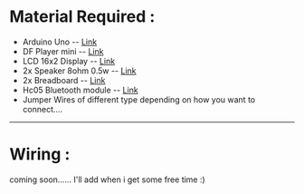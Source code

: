 # Material Required :

- Arduino Uno -- [Link](https://www.amazon.in/roboCraze-Arduino-Development-Board-cable/dp/B07G4C4D8F/ref=sr_1_1?crid=5QPKXXZ7RUAK&dib=eyJ2IjoiMSJ9.gKff2cZc-TTQtoNrhQ-fPcK2IW-l9eXAOGBRKsKm1YQZOhf7MdF-mVYJfT91_T9c4XaOEUM6aUD22uQw0Ix1XrUaS8-VtcDLZTnAaSbbJJ26w6iS6P7W7i9G8c2j9DjEU7ft8fxRKJJ8STPaFzzKrq7qfJD-HaZQHXNP6YKD8zmKMXHAil8lgz4rd-XwoSj5qepVP5df6DnJw0IuoOt4qgEc_IXi0VP5Nm30wPmrS4h5UA6_rI_aYHbhnomGlCIPiGtXT0gROqq9VAn6SjM9aqmC0h4qmiLnLVbTtDFYIRA.e6pAqBuJI5MEdgY1rN1wV8jWvwxtrHKAySDRrYPW89w&dib_tag=se&keywords=arduino+uno&nsdOptOutParam=true&qid=1729833781&sprefix=arduino+uno%2Caps%2C281&sr=8-1)
- DF Player mini -- [Link](https://www.amazon.in/Robotbanao-Com-Player-Module-Support-Arduino/dp/B07FSS7ZTX/ref=sr_1_3?crid=16FEMB5KQ1WB6&dib=eyJ2IjoiMSJ9.dWlN0JDEUQ9IkWoSAtYGEm__f9CuaQekJoUycO5sWvklLCJhWkJeEgi0yMqLFzmk-mFLzXULKApMlL0-js4g6v0pteo-NX0gFQeSFntf7yOOuLwZX8CPYZ7LIR-VRI0U0G4Rf4f3VrEaNKa36FF7XcGORFHJ94xeNyFDmLgZhewQs76OCRdf7nK1-jgdSf0KlrVc8QrJU5QlR2DvB3kyf5J2Vu6hM6hC6IJ9gMfukJQ.TMftsCHude_6ZT_Rz2aWMdCa6SWjLOnkwSOG-cwiCoc&dib_tag=se&keywords=df+player+mini&qid=1729833814&sprefix=df+player+mini%2Caps%2C232&sr=8-3)
- LCD 16x2 Display -- [Link](https://www.amazon.in/Silicon-TechnoLabs-Alphanumeric-Display-JHD162A/dp/B00XT53RI0/ref=sr_1_2_mod_primary_new?crid=8S2K40EJI2FC&dib=eyJ2IjoiMSJ9.whQAN0ReHGsBIallXiIOerpE7oHw0GusUaWt_WIUClY0v05YsD-yNnNiNFktcdEbwFkvOKUuCtRS52aaDivzrZAy3VxPP0GZk1g3TaXDYNdMP2T6-gVKVdTm-sNy_VodTROiR0F3Gj2_Tyw03tW8U3vLPRZ-QvYS69Ctco5_JGG3d3DuNXUoXVrNFwgdumh7vtp3HYkOjbqeZykGEiIWXKGXUkjdQDSlZ_Hch10eTiUnqBK5X7dYLyoHv5sYqS4NKvRYDVGFiBq3cSL-YArqCKyoijRTurtTNeVMs3FJUSQ.PFzl92oWR3eEm5feGb5D2cDTSMvTMt1aobs0QSSOTyI&dib_tag=se&keywords=lcd+display+16x2+for+arduino&qid=1729833865&sbo=RZvfv%2F%2FHxDF%2BO5021pAnSA%3D%3D&sprefix=Lcd+%2Caps%2C241&sr=8-2)
- 2x Speaker 8ohm 0.5w -- [Link](https://www.amazon.in/TECHTONICS-Small-Speaker-Moving-Electric/dp/B0DCP5RN32/ref=sr_1_1?crid=3TO54VFGYB5JP&dib=eyJ2IjoiMSJ9.lWKxdd29JeNRubBLmuvaYUpFgZIkG-FBUwufibNBPQVyDWyGjORWJfey1RSnTPjBdEMc8MpDTziOprLmCmFrzjb5VvVrRBx5L3ruS2Pda_vBHFvq-mkFj3qJT_YeufzRAzFTq7-1zdl45lhcUuzgkjtdVW2_G7Qr7KnpUP3-jn8XH2E_sZxIS0GHABeMJx8zqfOPXWZU6rUHCFAHldw6TGV5AptUUiRWtn5JFTtbXXg.UHlttF89S8ia2Hh7V4u3BXODC3sT5fwvdfT5ARJzao0&dib_tag=se&keywords=speaker+8ohm&qid=1729834103&sprefix=speaker+8oh%2Caps%2C217&sr=8-1)
- 2x Breadboard -- [Link](https://www.amazon.in/Electronic-Spices-Solderless-Breadboard-Prototype/dp/B0BN7X7FFT/ref=sr_1_9?sr=8-9)
- Hc05 Bluetooth module -- [Link](https://www.amazon.in/DIY-Retails-Bluetooth-Transceiver-Outputs/dp/B019OR9YVU/ref=sr_1_4?crid=2PEQTD6JIY3XC&dib=eyJ2IjoiMSJ9.MKjA1DnmBlzUlLBx91Qw0Cukojtsqjq1PjWBhdFirZzlwocz1IJV3DK3fWgp3fiTyY9WiryqGs3-EnKSV9AdQjQ9boAe-zT9VP00dALGRVHJ5yYc4L8opicqDV_b7CRUQZhwuvov0Fg55o5llsvPQ2CnW7hFVnenZvBr8nxDxTb4YjaIzrZNBsznFpAx0SEbjj0dmU_tADh9ybJWtgS3TMnz9KvIpX5ytJFuZwHljHE.IqBcbrKDcMc2QkVRWBQ49EaGOWpltI7w89w-gOpgWho&dib_tag=se&keywords=hc+05+bluetooth+module&qid=1729834309&sprefix=hc%2Caps%2C224&sr=8-4)
- Jumper Wires of different type depending on how you want to connect....

---
# Wiring :

coming soon...... I'll add when i get some free time :) 


